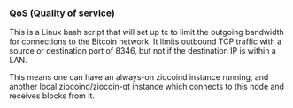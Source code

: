 ### QoS (Quality of service) ###

This is a Linux bash script that will set up tc to limit the outgoing bandwidth for connections to the Bitcoin network. It limits outbound TCP traffic with a source or destination port of 8346, but not if the destination IP is within a LAN.

This means one can have an always-on ziocoind instance running, and another local ziocoind/ziocoin-qt instance which connects to this node and receives blocks from it.
